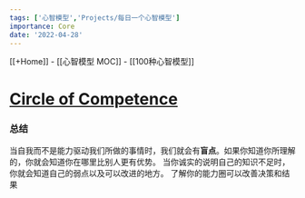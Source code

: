 ```yaml
---
tags: ['心智模型','Projects/每日一个心智模型']
importance: Core
date: '2022-04-28'
---
```

[[+Home]] - [[心智模型 MOC]] - [[100种心智模型]]


# **[Circle of Competence](https://fs.blog/2013/12/mental-model-circle-of-competence/)**



### 总结
当自我而不是能力驱动我们所做的事情时，我们就会有**盲点**。如果你知道你所理解的，你就会知道你在哪里比别人更有优势。
当你诚实的说明自己的知识不足时，你就会知道自己的弱点以及可以改进的地方。
了解你的能力圈可以改善决策和结果



